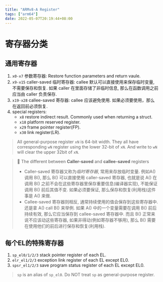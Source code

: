 ```yaml
---
title: "ARMv8-A Register"
tags: ["arm64"]
date: 2022-05-07T20:19:44+08:00 
---
```




# 寄存器分类

## 通用寄存器
1. `x0-x7` 参数寄存器: Restore function parameters and return vaule.
2. `x9-x15` caller-saved 临时寄存器: callee 默认可以直接使用来保存临时变量, 不需要保存和恢复. 如果 caller 在里面存储了非临时信息, 那么在函数调用之前应当由 caller 负责保存.
3. `x19-x28` callee-saved 寄存器: callee 应该避免使用. 如果必须要使用，那么在返回前必须恢复.
4. special registers:
    * `x8` restore indirect result. Commonly used when returning a struct.
    * `x18` platform reserved register.
    * `x29` frame pointer register(FP).
    * `x30` link register(LR).
> All general-purpose register `xN` is 64-bit width. They all have corresponding `wN` register using the lower 32-bit of `xN`. And write to `wN` will clear the upper 32bit of `xN`.

> 💫 The different between **Caller-saved** and **callee-saved** registers
>
> * Caller-saved 寄存器又称为*临时寄存器*, 常用来存放临时变量. 例如A() 调用 B(), 那么 B() 可以直接使用 caller-saved 寄存器, 也就是说 A() 在调用 B() 之前不会在这些寄存器里保存重要信息(编译器实现), 不能保证调用 B() 前后其值不变. 如果必须要保证, 那么保存和恢复(利用栈)这件事是 A() 来做. 
> * Callee-saved 寄存器则相反, 通常持续使用的值会保存到这些寄存器中. 还是拿 A() call B() 来举例. 如果 A() 中的一个变量需要在调用 B() 前后持续有效, 那么它应当保存到 callee-saved 寄存器中. 而且 B() 正常来说不应该动这些寄存器, 如果非得动(例如寄存器不够用), 那么 B() 需要在使用他们的前后进行保存和恢复(利用栈).

## 每个EL的特殊寄存器

1. `sp_el0/1/2/3` stack pointer register of each EL.
2. `elr_el1/2/3` exception link register of each EL except EL0.
3. `spsr_el1/2/3` save program status register of each EL except EL0.
> `sp` is an alias of `sp_el0`. Do NOT treat `sp` as general-purpose register.
